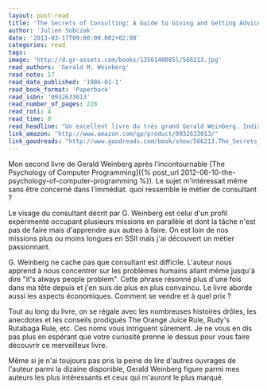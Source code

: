 ```yaml
---
layout: post-read
title: 'The Secrets of Consulting: A Guide to Giving and Getting Advice Successfully'
author: 'Julien Sobczak'
date: '2013-03-17T09:00:00.002+02:00'
categories: read
tags:
image: 'http://d.gr-assets.com/books/1356140085l/566213.jpg'
read_authors: 'Gerald M. Weinberg'
read_note: 17
read_date_published: '1986-01-1'
read_book_format: 'Paperback'
read_isbn: '0932633013'
read_number_of_pages: 228
read_roti: 4
read_time: 8
read_headline: "Un excellent livre du très grand Gerald Weinberg. Indispensable si vous aspirez devenir consultant !"
link_amazon: "http://www.amazon.com/gp/product/0932633013/"
link_goodreads: "http://www.goodreads.com/book/show/566213.The_Secrets_of_Consulting"
---
```



Mon second livre de Gerald Weinberg après l'incontournable [The Psychology of Computer Programming]({% post_url 2012-06-10-the-psychology-of-computer-programming %}). Le sujet m'intéressait même sans être concerné dans l'immédiat. quoi ressemble le métier de consultant ?

Le visage du consultant décrit par G. Weinberg est celui d'un profil expérimenté occupant plusieurs missions en parallèle et dont la tâche n'est pas de faire mais d'apprendre aux autres à faire. On est loin de nos missions plus ou moins longues en SSII mais j'ai découvert un métier passionnant.

G. Weinberg ne cache pas que consultant est difficile. L'auteur nous apprend à nous concentrer sur les problèmes humains allant même jusqu'à dire <span class="quote">"it's always people problem"</span>. Cette phrase résonné plus d'une fois dans ma tête depuis et j'en suis de plus en plus convaincu. Le livre aborde aussi les aspects économiques. Comment se vendre et à quel prix ?

Tout au long du livre, on se régale avec les nombreuses histoires drôles, les anecdotes et les conseils prodigués The Orange Juice Rule, Rudy's Rutabaga Rule, etc. Ces noms vous intriguent sûrement. Je ne vous en dis pas plus en espérant que votre curiosité prenne le dessus pour vous faire découvrir ce merveilleux livre.

Même si je n'ai toujours pas pris la peine de lire d'autres ouvrages de l'auteur parmi la dizaine disponible, Gerald Weinberg figure parmi mes auteurs les plus intéressants et ceux qui m'auront le plus marqué.

